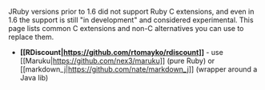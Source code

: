 JRuby versions prior to 1.6 did not support Ruby C extensions, and even in 1.6 the support is still "in development" and considered experimental. This page lists common C extensions and non-C alternatives you can use to replace them.

* **[[RDiscount|https://github.com/rtomayko/rdiscount]]** - use [[Maruku|https://github.com/nex3/maruku]] (pure Ruby) or [[markdown_j|https://github.com/nate/markdown_j]] (wrapper around a Java lib)